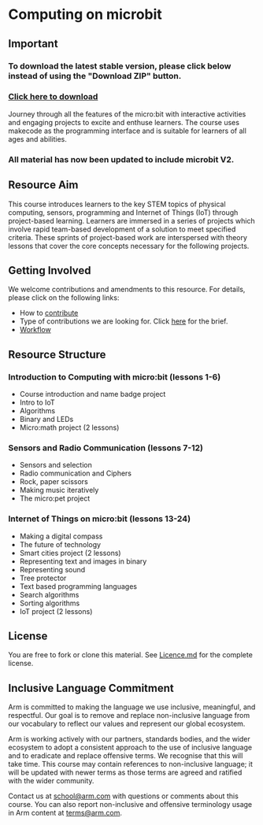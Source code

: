 # Computing on microbit

## Important
### To download the latest stable version, please click below instead of using the "Download ZIP" button.
### [Click here to download](https://github.com/arm-university/Introduction-to-Computing-with-microbit/releases/download/v2.0.0/Introduction-to-Computing-with-microbit-main.1.zip)

Journey through all the features of the micro:bit with interactive activities and engaging projects to excite and enthuse learners. The course uses makecode as the programming interface and is suitable for learners of all ages and abilities. 

### All material has now been updated to include microbit V2.

## Resource Aim
This course introduces learners to the key STEM topics of physical computing, sensors, programming and Internet of Things (IoT) through project-based learning. Learners are immersed in a series of projects which involve rapid team-based development of a solution to meet specified criteria. These sprints of project-based work are interspersed with theory lessons that cover the core concepts necessary for the following projects.

## Getting Involved
We welcome contributions and amendments to this resource. For details, please click on the following links: 

- How to [contribute](https://github.com/arm-university/ASP_Introduction-to-Computing-with-microbit/blob/main/Getting%20Involved/How%20to%20contribute.md) 
- Type of contributions we are looking for. Click [here](https://github.com/arm-university/ASP_Introduction-to-Computing-with-microbit/blob/main/Getting%20Involved/Intro%20to%20Computing%20Brief.md) for the brief.
- [Workflow](https://github.com/arm-university/ASP_Introduction-to-Computing-with-microbit/blob/main/Getting%20Involved/Workflow.md) 

## Resource Structure
### Introduction to Computing with micro:bit (lessons 1-6)

- Course introduction and name badge project
- Intro to IoT
- Algorithms
- Binary and LEDs
- Micro:math project (2 lessons)
 
### Sensors and Radio Communication (lessons 7-12)

- Sensors and selection
- Radio communication and Ciphers
- Rock, paper scissors
- Making music iteratively
- The micro:pet project
 
### Internet of Things on micro:bit (lessons 13-24)

- Making a digital compass
- The future of technology
- Smart cities project (2 lessons)
- Representing text and images in binary
- Representing sound
- Tree protector
- Text based programming languages
- Search algorithms
- Sorting algorithms
- IoT project (2 lessons)

## License
You are free to fork or clone this material. See [Licence.md](https://github.com/arm-university/Introduction-to-Computing-with-microbit/blob/main/Licence.md) for the complete license.

## Inclusive Language Commitment
Arm is committed to making the language we use inclusive, meaningful, and respectful. Our goal is to remove and replace non-inclusive language from our vocabulary to reflect our values and represent our global ecosystem.

Arm is working actively with our partners, standards bodies, and the wider ecosystem to adopt a consistent approach to the use of inclusive language and to eradicate and replace offensive terms. We recognise that this will take time. This course may contain references to non-inclusive language; it will be updated with newer terms as those terms are agreed and ratified with the wider community.

Contact us at school@arm.com with questions or comments about this course. You can also report non-inclusive and offensive terminology usage in Arm content at terms@arm.com.
